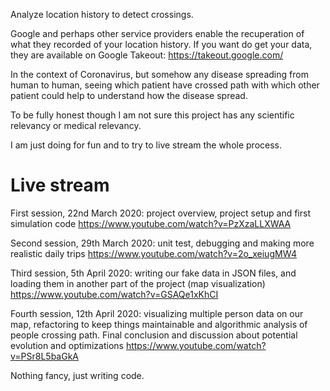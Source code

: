 Analyze location history to detect crossings.

Google and perhaps other service providers enable the recuperation of what they
recorded of your location history. If you want do get your data, they are
available on Google Takeout: https://takeout.google.com/

In the context of Coronavirus, but somehow any disease spreading from human
to human, seeing which patient have crossed path with which other patient could
help to understand how the disease spread.

To be fully honest though I am not sure this project has any scientific
relevancy or medical relevancy.

I am just doing for fun and to try to live stream the whole process.

Live stream
===

First session, 22nd March 2020: project overview, project setup and
first simulation code  https://www.youtube.com/watch?v=PzXzaLLXWAA


Second session, 29th March 2020: unit test, debugging and making more
realistic daily trips
https://www.youtube.com/watch?v=2o_xeiugMW4

Third session, 5th April 2020: writing our fake data in JSON files, and
loading them in another part of the project (map visualization)
https://www.youtube.com/watch?v=GSAQe1xKhCI

Fourth session, 12th April 2020: visualizing multiple person data on our
map, refactoring to keep things maintainable and
algorithmic analysis of people crossing path. Final conclusion and
discussion about potential evolution and optimizations
https://www.youtube.com/watch?v=PSr8L5baGkA

Nothing fancy, just writing code.

